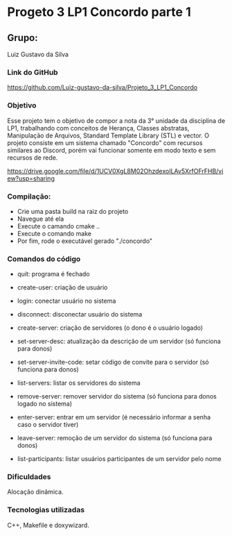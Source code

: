 # Progeto 3 LP1 Concordo parte 1

## Grupo:

Luiz Gustavo da Silva

### Link do GitHub

https://github.com/Luiz-gustavo-da-silva/Projeto_3_LP1_Concordo

### Objetivo

Esse projeto tem o objetivo de compor a nota da 3° unidade da disciplina de LP1, trabalhando com conceitos de
Herança, Classes abstratas, Manipulação de Arquivos, Standard Template Library (STL) e vector. O projeto consiste em
um sistema chamado "Concordo" com recursos similares ao Discord, porém vai funcionar somente em modo texto e sem recursos de rede.

https://drive.google.com/file/d/1UCV0XgL8M02OhzdexoILAv5XrfOFrFHB/view?usp=sharing

### Compilação:

- Crie uma pasta build na raiz do projeto
- Navegue até ela
- Execute o camando cmake ..
- Execute o comando make
- Por fim, rode o executável gerado "./concordo"

### Comandos do código

- quit: programa é fechado

- create-user: criação de usuário

- login: conectar usuário no sistema

- disconnect: disconectar usuário do sistema

- create-server: criação de servidores (o dono é o usuário logado)

- set-server-desc: atualização da descrição de um servidor (só funciona para donos) 

- set-server-invite-code: setar código de convite para o servidor (só funciona para donos) 

- list-servers: listar os servidores do sistema

- remove-server: remover servidor do sistema (só funciona para donos logado no sistema) 

- enter-server: entrar em um servidor (é necessário informar a senha caso o servidor tiver)

- leave-server: remoção de um servidor do sistema (só funciona para donos)    

- list-participants: listar usuários participantes de um servidor pelo nome 

### Dificuldades

Alocação dinâmica.

### Tecnologias utilizadas

C++, Makefile e doxywizard.